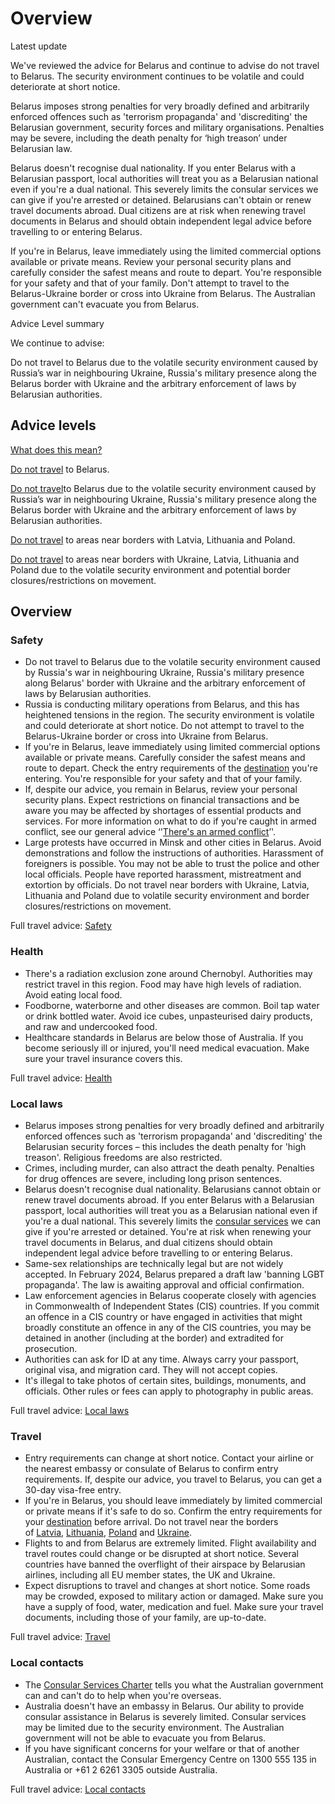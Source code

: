 # Overview

Latest update

We've reviewed the advice for Belarus and continue to advise do not travel to Belarus. The security environment continues to be volatile and could deteriorate at short notice.  
  
Belarus imposes strong penalties for very broadly defined and arbitrarily enforced offences such as 'terrorism propaganda' and 'discrediting' the Belarusian government, security forces and military organisations. Penalties may be severe, including the death penalty for ‘high treason’ under Belarusian law.  
  
Belarus doesn't recognise dual nationality. If you enter Belarus with a Belarusian passport, local authorities will treat you as a Belarusian national even if you're a dual national. This severely limits the consular services we can give if you're arrested or detained. Belarusians can't obtain or renew travel documents abroad. Dual citizens are at risk when renewing travel documents in Belarus and should obtain independent legal advice before travelling to or entering Belarus.  
  
If you're in Belarus, leave immediately using the limited commercial options available or private means. Review your personal security plans and carefully consider the safest means and route to depart. You're responsible for your safety and that of your family. Don't attempt to travel to the Belarus-Ukraine border or cross into Ukraine from Belarus. The Australian government can't evacuate you from Belarus.

Advice Level summary

We continue to advise: 

Do not travel to Belarus due to the volatile security environment caused by Russia’s war in neighbouring Ukraine, Russia's military presence along the Belarus border with Ukraine and the arbitrary enforcement of laws by Belarusian authorities.

## Advice levels

[What does this mean?](/before-you-go/travel-advice-explained/)

[Do not travel](https://www.smartraveller.gov.au/consular-services/travel-advice-explained#level4) to Belarus.

[Do not travel](https://www.smartraveller.gov.au/consular-services/travel-advice-explained#level4)to Belarus due to the volatile security environment caused by Russia’s war in neighbouring Ukraine, Russia's military presence along the Belarus border with Ukraine and the arbitrary enforcement of laws by Belarusian authorities.

[Do not travel](https://www.smartraveller.gov.au/consular-services/travel-advice-explained#level4) to areas near borders with Latvia, Lithuania and Poland.

[Do not travel](https://www.smartraveller.gov.au/consular-services/travel-advice-explained#level4) to areas near borders with Ukraine, Latvia, Lithuania and Poland due to the volatile security environment and potential border closures/restrictions on movement.

## Overview

### Safety

* Do not travel to Belarus due to the volatile security environment caused by Russia's war in neighbouring Ukraine, Russia's military presence along Belarus' border with Ukraine and the arbitrary enforcement of laws by Belarusian authorities.
* Russia is conducting military operations from Belarus, and this has heightened tensions in the region. The security environment is volatile and could deteriorate at short notice. Do not attempt to travel to the Belarus-Ukraine border or cross into Ukraine from Belarus.
* If you're in Belarus, leave immediately using limited commercial options available or private means. Carefully consider the safest means and route to depart. Check the entry requirements of the [destination](https://www.smartraveller.gov.au/destinations) you're entering. You're responsible for your safety and that of your family.
* If, despite our advice, you remain in Belarus, review your personal security plans. Expect restrictions on financial transactions and be aware you may be affected by shortages of essential products and services. For more information on what to do if you're caught in armed conflict, see our general advice ‘'[There's an armed conflict](https://www.smartraveller.gov.au/while-youre-away/crisis-or-emergency/theres-armed-conflict)’'.
* Large protests have occurred in Minsk and other cities in Belarus. Avoid demonstrations and follow the instructions of authorities. Harassment of foreigners is possible. You may not be able to trust the police and other local officials. People have reported harassment, mistreatment and extortion by officials. Do not travel near borders with Ukraine, Latvia, Lithuania and Poland due to volatile security environment and border closures/restrictions on movement.

Full travel advice: [Safety](#safety)

### Health

* There's a radiation exclusion zone around Chernobyl. Authorities may restrict travel in this region. Food may have high levels of radiation. Avoid eating local food.
* Foodborne, waterborne and other diseases are common. Boil tap water or drink bottled water. Avoid ice cubes, unpasteurised dairy products, and raw and undercooked food.
* Healthcare standards in Belarus are below those of Australia. If you become seriously ill or injured, you'll need medical evacuation. Make sure your travel insurance covers this.

Full travel advice: [Health](#health)

### Local laws

* Belarus imposes strong penalties for very broadly defined and arbitrarily enforced offences such as 'terrorism propaganda' and 'discrediting' the Belarusian security forces – this includes the death penalty for 'high treason'. Religious freedoms are also restricted.
* Crimes, including murder, can also attract the death penalty. Penalties for drug offences are severe, including long prison sentences.
* Belarus doesn't recognise dual nationality. Belarusians cannot obtain or renew travel documents abroad. If you enter Belarus with a Belarusian passport, local authorities will treat you as a Belarusian national even if you're a dual national. This severely limits the [consular services](https://www.smartraveller.gov.au/consular-services) we can give if you're arrested or detained. You're at risk when renewing your travel documents in Belarus, and dual citizens should obtain independent legal advice before travelling to or entering Belarus.
* Same-sex relationships are technically legal but are not widely accepted. In February 2024, Belarus prepared a draft law 'banning LGBT propaganda'. The law is awaiting approval and official confirmation.
* Law enforcement agencies in Belarus cooperate closely with agencies in Commonwealth of Independent States (CIS) countries. If you commit an offence in a CIS country or have engaged in activities that might broadly constitute an offence in any of the CIS countries, you may be detained in another (including at the border) and extradited for prosecution.
* Authorities can ask for ID at any time. Always carry your passport, original visa, and migration card. They will not accept copies.
* It's illegal to take photos of certain sites, buildings, monuments, and officials. Other rules or fees can apply to photography in public areas.

Full travel advice: [Local laws](#local-laws)

### Travel

* Entry requirements can change at short notice. Contact your airline or the nearest embassy or consulate of Belarus to confirm entry requirements. If, despite our advice, you travel to Belarus, you can get a 30-day visa-free entry.
* If you're in Belarus, you should leave immediately by limited commercial or private means if it's safe to do so. Confirm the entry requirements for your [destination](https://www.smartraveller.gov.au/destinations) before arrival. Do not travel near the borders of [Latvia](https://www.smartraveller.gov.au/destinations/europe/latvia), [Lithuania](https://www.smartraveller.gov.au/destinations/europe/lithuania), [Poland](https://www.smartraveller.gov.au/destinations/europe/poland) and [Ukraine](https://www.smartraveller.gov.au/destinations/europe/ukraine).
* Flights to and from Belarus are extremely limited. Flight availability and travel routes could change or be disrupted at short notice. Several countries have banned the overflight of their airspace by Belarusian airlines, including all EU member states, the UK and Ukraine.
* Expect disruptions to travel and changes at short notice. Some roads may be crowded, exposed to military action or damaged. Make sure you have a supply of food, water, medication and fuel. Make sure your travel documents, including those of your family, are up-to-date.

Full travel advice: [Travel](#travel)

### Local contacts

* The [Consular Services Charter](/consular-services/consular-services-charter "Consular Services Charter") tells you what the Australian government can and can't do to help when you're overseas.
* Australia doesn't have an embassy in Belarus. Our ability to provide consular assistance in Belarus is severely limited. Consular services may be limited due to the security environment. The Australian government will not be able to evacuate you from Belarus.
* If you have significant concerns for your welfare or that of another Australian, contact the Consular Emergency Centre on 1300 555 135 in Australia or +61 2 6261 3305 outside Australia.

Full travel advice: [Local contacts](#local-contacts)